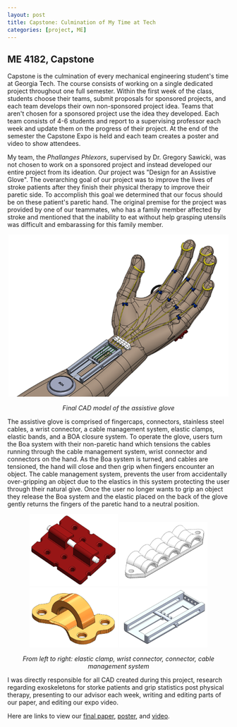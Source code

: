 ```yaml
---
layout: post
title: Capstone: Culmination of My Time at Tech
categories: [project, ME]
---
```


## ME 4182, Capstone

Capstone is the culmination of every mechanical engineering student's time at Georgia Tech. The course consists of working on a single dedicated project throughout one full semester. Within the first week of the class, students choose their teams, submit proposals for sponsored projects, and each team develops their own non-sponsored project idea. Teams that aren't chosen for a sponsored project use the idea they developed. Each team consists of 4-6 students and report to a supervising professor each week and update them on the progress of their project. At the end of the semester the Capstone Expo is held and each team creates a poster and video to show attendees.

My team, the *Phallanges Phlexors*, supervised by Dr. Gregory Sawicki, was not chosen to work on a sponsored project and instead developed our entire project from its ideation. Our project was "Design for an Assistive Glove". The overarching goal of our project was to improve the lives of stroke patients after they finish their physical therapy to improve their paretic side. To accomplish this goal we determined that our focus should be on these patient's paretic hand. The original premise for the project was provided by one of our teammates, who has a family member affected by stroke and mentioned that the inability to eat without help grasping utensils was difficult and embarassing for this family member. 

<p align="center">
  <img src="Full_hand_assembly.png" width=500 />
</p>

<p align="center">
  <i>Final CAD model of the assistive glove</i>
</p>

The assistive glove is comprised of fingercaps, connectors, stainless steel cables, a wrist connector, a cable management system, elastic clamps, elastic bands, and a BOA closure system. To operate the glove, users turn the Boa system with their non-paretic hand which tensions the cables running through the cable management system, wrist connector and connectors on the hand. As the Boa system is turned, and cables are tensioned, the hand will close and then grip when fingers encounter an object. The cable management system, prevents the user from accidentally over-gripping an object due to the elastics in this system protecting the user through their natural give. Once the user no longer wants to grip an object they release the Boa system and the elastic placed on the back of the glove gently returns the fingers of the paretic hand to a neutral position.

<p align="center">
  <img src="Elastic_clamp.png" width=200 />
  <img src="wrist_connector.png" width=200 />
  <img src="connector.png" width=200 />
  <img src="cable_management.png" width=200 />
</p>

<p align="center">
  <i>From left to right: elastic clamp, wrist connector, connector, cable management system</i>
</p>

I was directly responsible for all CAD created during this project, research regarding exoskeletons for storke patients and grip statistics post physical therapy, presenting to our advisor each week, writing and editing parts of our paper, and editing our expo video.

Here are links to view our [final paper](https://drive.google.com/file/d/1mqHW07AHK_YpyxvJ7bdfSUrxTqC2Y5-0/view?usp=sharing), [poster](Capstone_project_poster-1.jpg), and [video](https://youtu.be/u68bepYqKqc).
